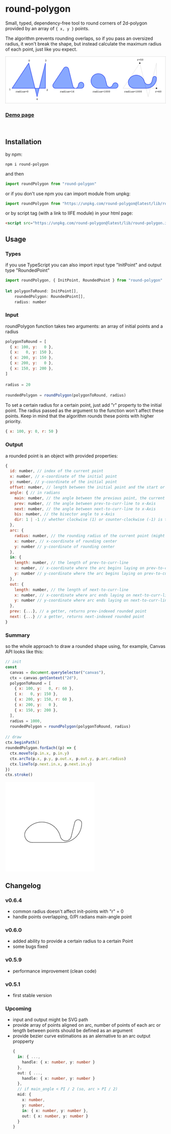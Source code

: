 
# round-polygon

Small, typed, dependency-free tool to round corners of 2d-polygon provided by an array of `{ x, y }` points.

The algorithm prevents rounding overlaps, so if you pass an oversized radius, it won't break the shape, but instead calculate the maximum radius of each point, just like you expect.

![preview](./public/readme-preview.png)

###  [Demo page](https://foretoo.github.io/round-polygon)
<br/>

## Installation

by npm:
```
npm i round-polygon
```
and then
```javascript
import roundPolygon from "round-polygon"
```
or if you don't use npm you can import module from unpkg:
```javascript
import roundPolygon from "https://unpkg.com/round-polygon@latest/lib/round-polygon.es.js"
```
or by script tag (with a link to IIFE module) in your html page:
```html
<script src="https://unpkg.com/round-polygon@latest/lib/round-polygon.iife.js"></script>
```

## Usage

### Types
if you use TypeScript you can also import input type "InitPoint" and output type "RoundedPoint"

```javascript
import roundPolygon, { InitPoint, RoundedPoint } from "round-polygon"

let polygonToRound: InitPoint[],
    roundedPolygon: RoundedPoint[],
    radius: number
```

### Input
roundPolygon function takes two arguments: an array of initial points and a radius

```javascript
polygonToRound = [
  { x: 100, y:   0 },
  { x:   0, y: 150 },
  { x: 200, y: 150 },
  { x: 200, y:   0 },
  { x: 150, y: 200 },
]

radius = 20

roundedPolygon = roundPolygon(polygonToRound, radius)
```
To set a certain radius for a certain point, just add "r" property to the initial point. The radius passed as the argument to the function won't affect these points. Keep in mind that the algorithm rounds these points with higher priority.
```javascript
{ x: 100, y: 0, r: 50 }
```
### Output
a rounded point is an object with provided properties:

```javascript
{
  id: number, // index of the current point
  x: number, // x-coordinate of the initial point
  y: number, // y-coordinate of the initial point
  offset: number, // length between the initial point and the start or the end of a rounding arc
  angle: { // in radians
    main: number, // the angle between the previous point, the current one, and the next one
    prev: number, // the angle between prev-to-curr-line to x-Axis
    next: number, // the angle between next-to-curr-line to x-Axis
    bis: number, // the bisector angle to x-Axis
    dir: 1 | -1 // whether clockwise (1) or counter-clockwise (-1) is the main angle direction (from the "prev" to the "next" angle)
  },
  arc: {
    radius: number, // the rounding radius of the current point (might be less then provided as an argument (caused by rounding overlapping))
    x: number, // x-coordinate of rounding center
    y: number // y-coordinate of rounding center
  },
  in: {
    length: number, // the length of prev-to-curr-line
    x: number, // x-coordinate where the arc begins laying on prev-to-curr-line
    y: number // y-coordinate where the arc begins laying on prev-to-curr-line
  },
  out: {
    length: number, // the length of next-to-curr-line
    x: number, // x-coordinate where arc ends laying on next-to-curr-line
    y: number // y-coordinate where arc ends laying on next-to-curr-line
  },
  prev: {...}, // a getter, returns prev-indexed rounded point
  next: {...} // a getter, returns next-indexed rounded point
}
```
### Summary
so the whole approach to draw a rounded shape using, for example, Canvas API looks like this:

```javascript
// init
const
  canvas = document.querySelector("canvas"),
  ctx = canvas.getContext("2d"),
  polygonToRound = [
    { x: 100, y:   0, r: 60 },
    { x:   0, y: 150 },
    { x: 200, y: 150, r: 60 },
    { x: 200, y:   0 },
    { x: 150, y: 200 },
  ],
  radius = 1000,
  roundedPolygon = roundPolygon(polygonToRound, radius)

// draw
ctx.beginPath()
roundedPolygon.forEach((p) => {
  ctx.moveTo(p.in.x, p.in.y)
  ctx.arcTo(p.x, p.y, p.out.x, p.out.y, p.arc.radius)
  ctx.lineTo(p.next.in.x, p.next.in.y)
})
ctx.stroke()
```
![example](./public/readme-example.png)

## Changelog

### v0.6.4
- common radius doesn't affect init-points with "r" = 0
- handle points overlapping, 0/PI radians main-angle point

### v0.6.0
- added ability to provide a certain radius to a certain Point
- some bugs fixed
### v0.5.9
- performance improvement (clean code)
### v0.5.1
- first stable version

### Upcoming
- input and output might be SVG path
- provide array of points aligned on arc, number of points of each arc or length between points should be defined as an argument
- provide bezier curve estimations as an alernative to an arc output propperty
  ```typescript
  {
    in: { ...,
      handle: { x: number, y: number }
    },
    out: { ...,
      handle: { x: number, y: number }
    },
    // if main_angle < PI / 2 (so, arc > PI / 2)
    mid: {
      x: number,
      y: number,
      in: { x: number, y: number },
      out: { x: number, y: number }
    }
  }
  ```